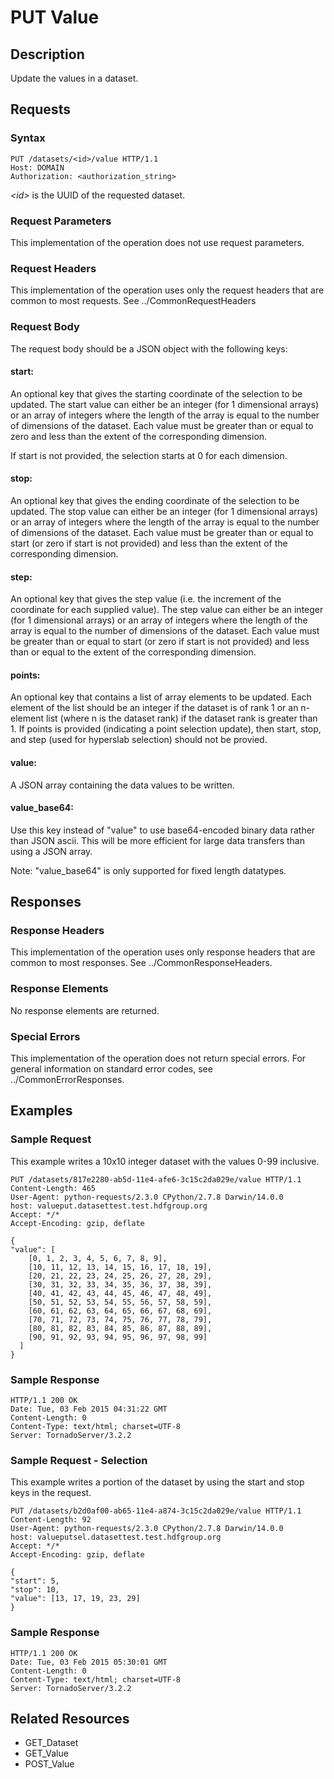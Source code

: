 PUT Value
=========

Description
-----------

Update the values in a dataset.

Requests
--------

### Syntax

``` sourceCode
PUT /datasets/<id>/value HTTP/1.1
Host: DOMAIN
Authorization: <authorization_string>
```

*&lt;id&gt;* is the UUID of the requested dataset.

### Request Parameters

This implementation of the operation does not use request parameters.

### Request Headers

This implementation of the operation uses only the request headers that are common to most requests. See ../CommonRequestHeaders

### Request Body

The request body should be a JSON object with the following keys:

#### start:

An optional key that gives the starting coordinate of the selection to be updated. The start value can either be an integer (for 1 dimensional arrays) or an array of integers where the length of the array is equal to the number of dimensions of the dataset. Each value must be greater than or equal to zero and less than the extent of the corresponding dimension.

If start is not provided, the selection starts at 0 for each dimension.

#### stop:

An optional key that gives the ending coordinate of the selection to be updated. The stop value can either be an integer (for 1 dimensional arrays) or an array of integers where the length of the array is equal to the number of dimensions of the dataset. Each value must be greater than or equal to start (or zero if start is not provided) and less than the extent of the corresponding dimension.

#### step:

An optional key that gives the step value (i.e. the increment of the coordinate for each supplied value). The step value can either be an integer (for 1 dimensional arrays) or an array of integers where the length of the array is equal to the number of dimensions of the dataset. Each value must be greater than or equal to start (or zero if start is not provided) and less than or equal to the extent of the corresponding dimension.

#### points:

An optional key that contains a list of array elements to be updated. Each element of the list should be an integer if the dataset is of rank 1 or an n-element list (where n is the dataset rank) if the dataset rank is greater than 1. If points is provided (indicating a point selection update), then start, stop, and step (used for hyperslab selection) should not be provied.

#### value:

A JSON array containing the data values to be written.

#### value\_base64:

Use this key instead of "value" to use base64-encoded binary data rather than JSON ascii. This will be more efficient for large data transfers than using a JSON array.

Note: "value\_base64" is only supported for fixed length datatypes.

Responses
---------

### Response Headers

This implementation of the operation uses only response headers that are common to most responses. See ../CommonResponseHeaders.

### Response Elements

No response elements are returned.

### Special Errors

This implementation of the operation does not return special errors. For general information on standard error codes, see ../CommonErrorResponses.

Examples
--------

### Sample Request

This example writes a 10x10 integer dataset with the values 0-99 inclusive.

``` sourceCode
PUT /datasets/817e2280-ab5d-11e4-afe6-3c15c2da029e/value HTTP/1.1
Content-Length: 465
User-Agent: python-requests/2.3.0 CPython/2.7.8 Darwin/14.0.0
host: valueput.datasettest.test.hdfgroup.org
Accept: */*
Accept-Encoding: gzip, deflate
```

``` sourceCode
{
"value": [
    [0, 1, 2, 3, 4, 5, 6, 7, 8, 9], 
    [10, 11, 12, 13, 14, 15, 16, 17, 18, 19], 
    [20, 21, 22, 23, 24, 25, 26, 27, 28, 29], 
    [30, 31, 32, 33, 34, 35, 36, 37, 38, 39], 
    [40, 41, 42, 43, 44, 45, 46, 47, 48, 49], 
    [50, 51, 52, 53, 54, 55, 56, 57, 58, 59], 
    [60, 61, 62, 63, 64, 65, 66, 67, 68, 69], 
    [70, 71, 72, 73, 74, 75, 76, 77, 78, 79], 
    [80, 81, 82, 83, 84, 85, 86, 87, 88, 89], 
    [90, 91, 92, 93, 94, 95, 96, 97, 98, 99]
  ]
}
```

### Sample Response

``` sourceCode
HTTP/1.1 200 OK
Date: Tue, 03 Feb 2015 04:31:22 GMT
Content-Length: 0
Content-Type: text/html; charset=UTF-8
Server: TornadoServer/3.2.2
```

### Sample Request - Selection

This example writes a portion of the dataset by using the start and stop keys in the request.

``` sourceCode
PUT /datasets/b2d0af00-ab65-11e4-a874-3c15c2da029e/value HTTP/1.1
Content-Length: 92
User-Agent: python-requests/2.3.0 CPython/2.7.8 Darwin/14.0.0
host: valueputsel.datasettest.test.hdfgroup.org
Accept: */*
Accept-Encoding: gzip, deflate
```

``` sourceCode
{     
"start": 5, 
"stop": 10,
"value": [13, 17, 19, 23, 29]
}
```

### Sample Response

``` sourceCode
HTTP/1.1 200 OK
Date: Tue, 03 Feb 2015 05:30:01 GMT
Content-Length: 0
Content-Type: text/html; charset=UTF-8
Server: TornadoServer/3.2.2
```

Related Resources
-----------------

-   GET\_Dataset
-   GET\_Value
-   POST\_Value

